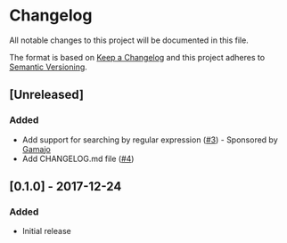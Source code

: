 # Changelog
All notable changes to this project will be documented in this file.

The format is based on [Keep a Changelog](http://keepachangelog.com/en/1.0.0/)
and this project adheres to [Semantic Versioning](http://semver.org/spec/v2.0.0.html).

## [Unreleased]
### Added
- Add support for searching by regular expression ([#3](https://github.com/salcode/wp-cli-find-content/issues/3)) - Sponsored by [Gamajo](https://gamajo.com/)
- Add CHANGELOG.md file ([#4](https://github.com/salcode/wp-cli-find-content/issues/4))

## [0.1.0] - 2017-12-24
### Added
- Initial release
